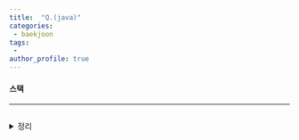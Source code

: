 ```yaml
---
title:  "Q.(java)"
categories:
 - baekjoon
tags:
 - 
author_profile: true
---
```

#### 스택

* * *
~~~java
~~~
<details>
<summary>정리</summary>
- <br>
 </details><br>